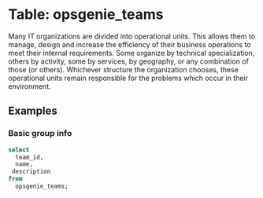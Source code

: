 # Table: opsgenie_teams

Many IT organizations are divided into operational units. This allows them to manage, design and increase the efficiency of their business operations to meet their internal requirements. Some organize by technical specialization, others by activity, some by services, by geography, or any combination of those (or others). Whichever structure the organization chooses, these operational units remain responsible for the problems which occur in their environment.

## Examples

### Basic group info

```sql
select 
  team_id,
  name,
 description
from 
  opsgenie_teams;
```
